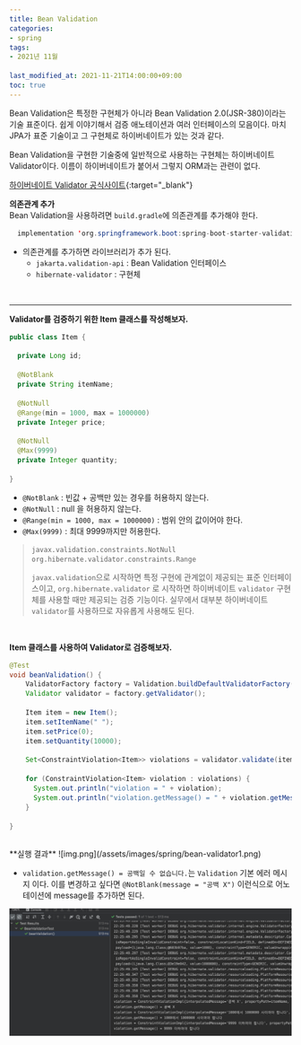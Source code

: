 ```yaml
---
title: Bean Validation
categories:
- spring
tags: 
- 2021년 11월

last_modified_at: 2021-11-21T14:00:00+09:00
toc: true
---
```



Bean Validation은 특정한 구현체가 아니라 Bean Validation 2.0(JSR-380)이라는 기술 표준이다. 쉽게 이야기해서 검증 애노테이션과 여러 인터페이스의 모음이다. 마치 JPA가 표준 기술이고 그 구현체로 하이버네이트가 있는 것과 같다.  

Bean Validation을 구현한 기술중에 일반적으로 사용하는 구현체는 하이버네이트 Validator이다. 이름이 하이버네이트가 붙어서 그렇지 ORM과는 관련이 없다.  

[하이버네이트 Validator 공식사이트](http://hibernate.org/validator/){:target="_blank"}  

**의존관계 추가**  
Bean Validation을 사용하려면 `build.gradle`에 의존관계를 추가해야 한다.  
```java
  implementation 'org.springframework.boot:spring-boot-starter-validation'
```
- 의존관계를 추가하면 라이브러리가 추가 된다.
    - `jakarta.validation-api` : Bean Validation 인터페이스
    - `hibernate-validator` : 구현체

<br>

***

**Validator를 검증하기 위한 Item 클래스를 작성해보자.**  

```java
public class Item {

  private Long id;

  @NotBlank
  private String itemName;

  @NotNull
  @Range(min = 1000, max = 1000000)
  private Integer price;

  @NotNull
  @Max(9999)
  private Integer quantity;

}
```
- `@NotBlank` : 빈값 + 공백만 있는 경우를 허용하지 않는다.
- `@NotNull` : null 을 허용하지 않는다.
- `@Range(min = 1000, max = 1000000)` : 범위 안의 값이어야 한다.
- `@Max(9999)` : 최대 9999까지만 허용한다.

>  `javax.validation.constraints.NotNull`
> `org.hibernate.validator.constraints.Range`
>
> `javax.validation`으로 시작하면 특정 구현에 관계없이 제공되는 표준 인터페이스이고,
`org.hibernate.validator` 로 시작하면 하이버네이트 `validator` 구현체를 사용할 때만 제공되는 검증 기능이다. 실무에서 대부분 하이버네이트 `validator`를 사용하므로 자유롭게 사용해도 된다.

<br>

**Item 클래스를 사용하여 Validator로 검증해보자.**

```java
@Test
void beanValidation() {
    ValidatorFactory factory = Validation.buildDefaultValidatorFactory();
    Validator validator = factory.getValidator();

    Item item = new Item();
    item.setItemName(" ");
    item.setPrice(0);
    item.setQuantity(10000);

    Set<ConstraintViolation<Item>> violations = validator.validate(item);

    for (ConstraintViolation<Item> violation : violations) {
      System.out.println("violation = " + violation);
      System.out.println("violation.getMessage() = " + violation.getMessage());
    }

}
```

<br>
**실행 결과**
![img.png](/assets/images/spring/bean-validator1.png)  

- `validation.getMessage() = 공백일 수 없습니다.`는 `Validation` 기본 에러 메시지 이다. 이를 변경하고 싶다면 `@NotBlank(message = "공백 X")` 이런식으로 어노테이션에 message를 추가하면 된다.

![img.png](/assets/images/spring/bean-validator2.png)  